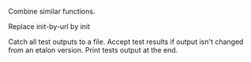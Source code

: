 



Combine similar functions.

Replace init-by-url by init

Catch all test outputs to a file. Accept test results if output isn't changed from an etalon version.
	Print tests output at the end.
